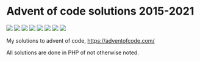# Advent of code solutions 2015-2021

![](https://img.shields.io/badge/2015%20⭐-46-yellow)
![](https://img.shields.io/badge/2016%20⭐-28-yellow)
![](https://img.shields.io/badge/2017%20⭐-15-yellow)
![](https://img.shields.io/badge/2018%20⭐-10-yellow)
![](https://img.shields.io/badge/2019%20⭐-16-yellow)
![](https://img.shields.io/badge/2020%20⭐-23-yellow)
![](https://img.shields.io/badge/2021%20⭐-16-yellow)
![](https://img.shields.io/badge/2022%20⭐-2-yellow)

My solutions to advent of code, https://adventofcode.com/

All solutions are done in PHP of not otherwise noted.

